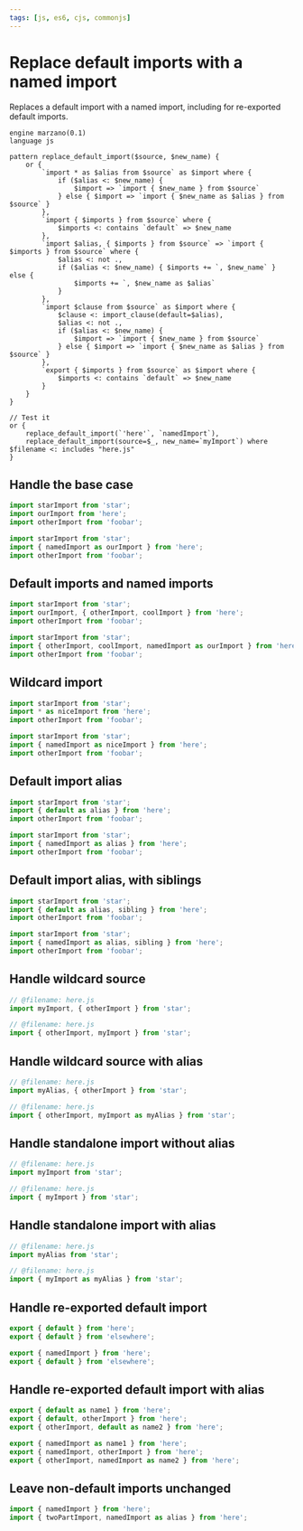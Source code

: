 ```yaml
---
tags: [js, es6, cjs, commonjs]
---
```


# Replace default imports with a named import

Replaces a default import with a named import, including for re-exported default imports.

```grit
engine marzano(0.1)
language js

pattern replace_default_import($source, $new_name) {
	or {
		`import * as $alias from $source` as $import where {
			if ($alias <: $new_name) {
				$import => `import { $new_name } from $source`
			} else { $import => `import { $new_name as $alias } from $source` }
		},
		`import { $imports } from $source` where {
			$imports <: contains `default` => $new_name
		},
		`import $alias, { $imports } from $source` => `import { $imports } from $source` where {
			$alias <: not .,
			if ($alias <: $new_name) { $imports += `, $new_name` } else {
				$imports += `, $new_name as $alias`
			}
		},
		`import $clause from $source` as $import where {
			$clause <: import_clause(default=$alias),
			$alias <: not .,
			if ($alias <: $new_name) {
				$import => `import { $new_name } from $source`
			} else { $import => `import { $new_name as $alias } from $source` }
		},
		`export { $imports } from $source` as $import where {
			$imports <: contains `default` => $new_name
		}
	}
}

// Test it
or {
	replace_default_import(`'here'`, `namedImport`),
	replace_default_import(source=$_, new_name=`myImport`) where $filename <: includes "here.js"
}
```

## Handle the base case

```ts
import starImport from 'star';
import ourImport from 'here';
import otherImport from 'foobar';
```

```ts
import starImport from 'star';
import { namedImport as ourImport } from 'here';
import otherImport from 'foobar';
```

## Default imports and named imports

```ts
import starImport from 'star';
import ourImport, { otherImport, coolImport } from 'here';
import otherImport from 'foobar';
```

```ts
import starImport from 'star';
import { otherImport, coolImport, namedImport as ourImport } from 'here';
import otherImport from 'foobar';
```

## Wildcard import

```ts
import starImport from 'star';
import * as niceImport from 'here';
import otherImport from 'foobar';
```

```ts
import starImport from 'star';
import { namedImport as niceImport } from 'here';
import otherImport from 'foobar';
```

## Default import alias

```ts
import starImport from 'star';
import { default as alias } from 'here';
import otherImport from 'foobar';
```

```ts
import starImport from 'star';
import { namedImport as alias } from 'here';
import otherImport from 'foobar';
```

## Default import alias, with siblings

```ts
import starImport from 'star';
import { default as alias, sibling } from 'here';
import otherImport from 'foobar';
```

```ts
import starImport from 'star';
import { namedImport as alias, sibling } from 'here';
import otherImport from 'foobar';
```

## Handle wildcard source

```ts
// @filename: here.js
import myImport, { otherImport } from 'star';
```

```ts
// @filename: here.js
import { otherImport, myImport } from 'star';
```

## Handle wildcard source with alias

```ts
// @filename: here.js
import myAlias, { otherImport } from 'star';
```

```ts
// @filename: here.js
import { otherImport, myImport as myAlias } from 'star';
```

## Handle standalone import without alias

```ts
// @filename: here.js
import myImport from 'star';
```

```ts
// @filename: here.js
import { myImport } from 'star';
```

## Handle standalone import with alias

```ts
// @filename: here.js
import myAlias from 'star';
```

```ts
// @filename: here.js
import { myImport as myAlias } from 'star';
```

## Handle re-exported default import

```ts
export { default } from 'here';
export { default } from 'elsewhere';
```

```ts
export { namedImport } from 'here';
export { default } from 'elsewhere';
```

## Handle re-exported default import with alias

```ts
export { default as name1 } from 'here';
export { default, otherImport } from 'here';
export { otherImport, default as name2 } from 'here';
```

```ts
export { namedImport as name1 } from 'here';
export { namedImport, otherImport } from 'here';
export { otherImport, namedImport as name2 } from 'here';
```

## Leave non-default imports unchanged

```ts
import { namedImport } from 'here';
import { twoPartImport, namedImport as alias } from 'here';
```
